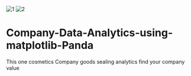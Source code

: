 ![1](https://user-images.githubusercontent.com/120961432/212073852-5ac9e7bb-85b4-433d-aa01-cafbf37b0ba6.png)
![2](https://user-images.githubusercontent.com/120961432/212073869-ed8eefdb-96f2-4df1-8088-8aec0be5f5e4.png)
# Company-Data-Analytics-using-matplotlib-Panda
This one cosmetics Company goods sealing analytics 
find your company value 
